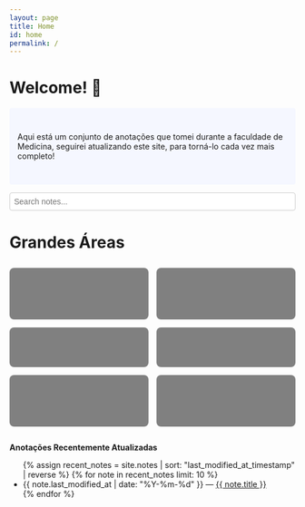 ```yaml
---
layout: page
title: Home
id: home
permalink: /
---
```


# Welcome! 🌱

<p style="padding: 3em 1em; background: #f5f7ff; border-radius: 4px;">
  Aqui está um conjunto de anotações que tomei durante a faculdade de Medicina, 
seguirei atualizando este site, para torná-lo cada vez mais completo! 
</p>

<!-- Search Bar -->
<div id="search-bar-container" style="position: relative; margin-bottom: 1em;">
  <input
    type="text"
    id="search-bar"
    placeholder="Search notes..."
    onkeyup="searchNotes()"
    style="width: 100%; padding: 0.5em; font-size: 1em; border-radius: 4px; border: 1px solid #ccc;"
  />
  <ul id="search-results" style="list-style: none; margin: 0; padding: 0; position: absolute; top: 100%; left: 0; width: 100%; background: white; border: 1px solid #ccc; border-radius: 4px; max-height: 200px; overflow-y: auto; display: none; z-index: 1000;">
  </ul>
</div>

# Grandes Áreas
<div class="grid-container">
  <div class="grid-item">[[Atenção Primária em Saúde (APS)]]</div>
  <div class="grid-item">[[Clínica Médica]]</div>
  <div class="grid-item">[[Cirurgia]]</div>
  <div class="grid-item">[[Pediatria]]</div>
  <div class="grid-item">[[Ginecologia & Obstetrícia]]</div>
  <div class="grid-item">[[Pesquisa]]</div>
</div>




<strong>Anotações Recentemente Atualizadas</strong>

<ul>
  {% assign recent_notes = site.notes | sort: "last_modified_at_timestamp" | reverse %}
  {% for note in recent_notes limit: 10 %}
    <li>
      {{ note.last_modified_at | date: "%Y-%m-%d" }} — <a class="internal-link" href="{{ site.baseurl }}{{ note.url }}">{{ note.title }}</a>
    </li>
  {% endfor %}
</ul>

<style>
  .grid-container{
  display: grid;
  grid-template-columns: repeat(2,1fr);
  gap: 1em;
  margin: 2em 0;
  }
  .grid-item{
  background-color: #808080;
  color: gray;
  padding: 1.5em;
  text-align: center;
  border-radius: 8px;
  text-decoration: none;
  font-size: 1.2em;
  font-weight: bold;
  transition: transform 0.2s, background-color 0.3s;
  }
  .grid-item: hover{
  background-color: #388e3c;
  transform: translateY(-5px);
  }

  }
  .wrapper {
    max-width: 46em;
  }
</style>
<!-- Dynamically Generated Notes Array -->
<script>
  const notes = [
    {% for note in site.notes %}
      { title: "{{ note.title | escape }}", url: "{{ note.url | relative_url }}" },
    {% endfor %}
  ];

  function searchNotes() {
    const query = document.getElementById("search-bar").value.toLowerCase();
    const resultsContainer = document.getElementById("search-results");
    resultsContainer.innerHTML = ""; // Clear previous results

    if (query.trim() === "") {
      resultsContainer.style.display = "none";
      return;
    }

    const filteredNotes = notes.filter(note =>
      note.title.toLowerCase().includes(query)
    );

    if (filteredNotes.length > 0) {
      resultsContainer.style.display = "block";
      filteredNotes.forEach(note => {
        const listItem = document.createElement("li");
        listItem.innerHTML = `<a href="${note.url}" style="text-decoration: none; display: block; padding: 0.5em; color: #333;">${note.title}</a>`;
        resultsContainer.appendChild(listItem);
      });
    } else {
      resultsContainer.style.display = "block";
      resultsContainer.innerHTML = `<li style="padding: 0.5em; color: #777;">No results found</li>`;
    }
  }

  // Close dropdown if user clicks outside
  document.addEventListener("click", (event) => {
    const searchBar = document.getElementById("search-bar");
    const resultsContainer = document.getElementById("search-results");

    if (!searchBar.contains(event.target) && !resultsContainer.contains(event.target)) {
      resultsContainer.style.display = "none";
    }
  });
</script>
